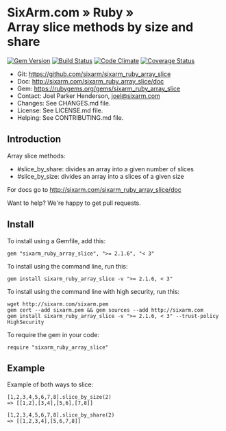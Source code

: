 # SixArm.com » Ruby » <br> Array slice methods by size and share

<!--HEADER-OPEN-->

[![Gem Version](https://badge.fury.io/rb/sixarm_ruby_array_slice.svg)](http://badge.fury.io/rb/sixarm_ruby_array_slice)
[![Build Status](https://travis-ci.org/SixArm/sixarm_ruby_array_slice.png)](https://travis-ci.org/SixArm/sixarm_ruby_array_slice)
[![Code Climate](https://codeclimate.com/github/SixArm/sixarm_ruby_array_slice.png)](https://codeclimate.com/github/SixArm/sixarm_ruby_array_slice)
[![Coverage Status](https://coveralls.io/repos/SixArm/sixarm_ruby_array_slice/badge.svg?branch=master&service=github)](https://coveralls.io/github/SixArm/sixarm_ruby_array_slice?branch=master)

* Git: <https://github.com/sixarm/sixarm_ruby_array_slice>
* Doc: <http://sixarm.com/sixarm_ruby_array_slice/doc>
* Gem: <https://rubygems.org/gems/sixarm_ruby_array_slice>
* Contact: Joel Parker Henderson, <joel@sixarm.com>
* Changes: See CHANGES.md file.
* License: See LICENSE.md file.
* Helping: See CONTRIBUTING.md file.

<!--HEADER-SHUT-->


## Introduction

Array slice methods:

* #slice_by_share: divides an array into a given number of slices
* #slice_by_size: divides an array into a slices of a given size

For docs go to <http://sixarm.com/sixarm_ruby_array_slice/doc>

Want to help? We're happy to get pull requests.


<!--INSTALL-OPEN-->

## Install

To install using a Gemfile, add this:

    gem "sixarm_ruby_array_slice", ">= 2.1.6", "< 3"

To install using the command line, run this:

    gem install sixarm_ruby_array_slice -v ">= 2.1.6, < 3"

To install using the command line with high security, run this:

    wget http://sixarm.com/sixarm.pem
    gem cert --add sixarm.pem && gem sources --add http://sixarm.com
    gem install sixarm_ruby_array_slice -v ">= 2.1.6, < 3" --trust-policy HighSecurity

To require the gem in your code:

    require "sixarm_ruby_array_slice"

<!--INSTALL-SHUT-->


## Example

Example of both ways to slice:

    [1,2,3,4,5,6,7,8].slice_by_size(2)
    => [[1,2],[3,4],[5,6],[7,8]]

    [1,2,3,4,5,6,7,8].slice_by_share(2)
    => [[1,2,3,4],[5,6,7,8]]
